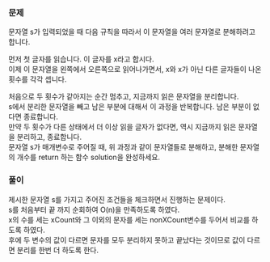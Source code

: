 ### 문제

문자열 s가 입력되었을 때 다음 규칙을 따라서 이 문자열을 여러 문자열로 분해하려고 합니다.   

먼저 첫 글자를 읽습니다. 이 글자를 x라고 합시다.   
이제 이 문자열을 왼쪽에서 오른쪽으로 읽어나가면서, x와 x가 아닌 다른 글자들이 나온 횟수를 각각 셉니다.   

처음으로 두 횟수가 같아지는 순간 멈추고, 지금까지 읽은 문자열을 분리합니다.   
s에서 분리한 문자열을 빼고 남은 부분에 대해서 이 과정을 반복합니다. 남은 부분이 없다면 종료합니다.   
만약 두 횟수가 다른 상태에서 더 이상 읽을 글자가 없다면, 역시 지금까지 읽은 문자열을 분리하고, 종료합니다.   
문자열 s가 매개변수로 주어질 때, 위 과정과 같이 문자열들로 분해하고, 분해한 문자열의 개수를 return 하는 함수 solution을 완성하세요.   


### 풀이

제시한 문자열 s를 가지고 주어진 조건들을 체크하면서 진행하는 문제이다.   
s를 처음부터 끝 까지 순회하여 O(n)을 만족하도록 하였다.   
x의 수를 세는 xCount와 그 이외의 문자를 세는 nonXCount변수를 두어서 비교를 하도록 하였다.   
후에 두 변수의 값이 다르면 문자를 모두 분리하지 못하고 끝났다는 것이므로 값이 다르면 분리를 한번 더 하도록 한다.
